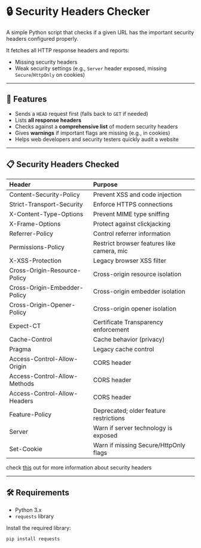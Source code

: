 # 🔒 Security Headers Checker

A simple Python script that checks if a given URL has the important security headers configured properly.

It fetches all HTTP response headers and reports:
- Missing security headers
- Weak security settings (e.g., `Server` header exposed, missing `Secure`/`HttpOnly` on cookies)

---

## 🚀 Features
- Sends a `HEAD` request first (falls back to `GET` if needed)
- Lists **all response headers**
- Checks against a **comprehensive list** of modern security headers
- Gives **warnings** if important flags are missing (e.g., in cookies)
- Helps web developers and security testers quickly audit a website

---

## 📋 Security Headers Checked

| Header | Purpose |
|:-------|:--------|
| Content-Security-Policy | Prevent XSS and code injection |
| Strict-Transport-Security | Enforce HTTPS connections |
| X-Content-Type-Options | Prevent MIME type sniffing |
| X-Frame-Options | Protect against clickjacking |
| Referrer-Policy | Control referrer information |
| Permissions-Policy | Restrict browser features like camera, mic |
| X-XSS-Protection | Legacy browser XSS filter |
| Cross-Origin-Resource-Policy | Cross-origin resource isolation |
| Cross-Origin-Embedder-Policy | Cross-origin embedder isolation |
| Cross-Origin-Opener-Policy | Cross-origin opener isolation |
| Expect-CT | Certificate Transparency enforcement |
| Cache-Control | Cache behavior (privacy) |
| Pragma | Legacy cache control |
| Access-Control-Allow-Origin | CORS header |
| Access-Control-Allow-Methods | CORS header |
| Access-Control-Allow-Headers | CORS header |
| Feature-Policy | Deprecated; older feature restrictions |
| Server | Warn if server technology is exposed |
| Set-Cookie | Warn if missing Secure/HttpOnly flags |

check [this](https://cheatsheetseries.owasp.org/cheatsheets/HTTP_Headers_Cheat_Sheet.html) out for more information about security headers

---

## 🛠️ Requirements

- Python 3.x
- `requests` library

Install the required library:
```bash
pip install requests
